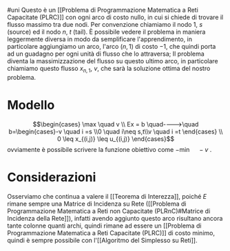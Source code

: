 #uni 
Questo è un [[Problema di Programmazione Matematica a Reti Capacitate (PLRC)]] con ogni arco di costo nullo, in cui si chiede di trovare il flusso massimo tra due nodi.
Per convenzione chiamiamo il nodo $1$, $s$ (source) ed il nodo $n$, $t$ (tail).
È possibile vedere il problema in maniera leggermente diversa in modo da semplificare l'apprendimento, in particolare aggiungiamo un arco, l'arco $(n,1)$ di costo $-1$, che quindi porta ad un guadagno per ogni unità di flusso che lo attraversa;
Il problema diventa la massimizzazione del flusso su questo ultimo arco, in particolare chiamiamo questo flusso $x_{n,1}$, $v$, che sarà la soluzione ottima del nostro problema.
# Modello
$$\begin{cases} \max \quad v \\ Ex = b \quad---->\quad b=\begin{cases}-v \quad i =s \\0 \quad i\neq s,t\\v \quad i =t \end{cases} \\ 0 \leq x_{(i,j)} \leq u_{(i,j)} \end{cases}$$
ovviamente è possibile scrivere la funzione obiettivo come $-\min \quad -v$ .
# Considerazioni
Osserviamo che continua a valere il [[Teorema di Interezza]], poiché $E$ rimane sempre una Matrice di Incidenza su Rete ([[Problema di Programmazione Matematica a Reti non Capacitate (PLRnC)#Matrice di Incidenza della Rete]]), infatti avendo aggiunto questo arco risultano ancora tante colonne quanti archi, quindi rimane ad essere un [[Problema di Programmazione Matematica a Reti Capacitate (PLRC)]] di costo minimo, quindi è sempre possibile con l'[[Algoritmo del Simplesso su Reti]].